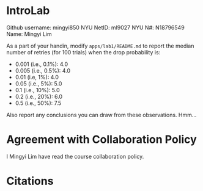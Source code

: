 # IntroLab

Github username: mingyi850
NYU NetID: ml9027
NYU N#: N18796549
Name: Mingyi Lim


As a part of your handin, modify `apps/lab1/README.md` to report the
median number of retries (for 100 trials) when the drop probability is:

* 0.001 (i.e., 0.1%): 4.0
* 0.005 (i.e., 0.5%): 4.0
* 0.01 (i.e, 1%): 4.0
* 0.05 (i.e., 5%): 5.0
* 0.1 (i.e., 10%): 5.0
* 0.2 (i.e., 20%): 6.0
* 0.5 (i.e., 50%): 7.5

Also report any conclusions you can draw from these observations.
Hmm...

# Agreement with Collaboration Policy
I Mingyi Lim have read the course collaboration policy.

# Citations
